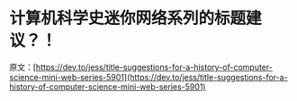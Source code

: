 # 计算机科学史迷你网络系列的标题建议？！

原文：[https://dev.to/jess/title-suggestions-for-a-history-of-computer-science-mini-web-series-5901](https://dev.to/jess/title-suggestions-for-a-history-of-computer-science-mini-web-series-5901)